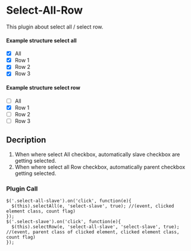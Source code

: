 # Select-All-Row
This plugin about select all / select row.

#### Example structure select all
- [X] All
- [x] Row 1
- [X] Row 2
- [X] Row 3

#### Example structure select row
- [ ] All
- [X] Row 1
- [ ] Row 2
- [ ] Row 3

## Decription
  1. When where select All checkbox, automatically slave checkbox are getting selected.
  2. When where select all Row checkbox, automatically parent checkbox getting selected.

### Plugin Call
```
$('.select-all-slave').on('click', function(e){
  $(this).selectAll(e, 'select-slave', true); //(event, clicked element class, count flag) 
});
$('.select-slave').on('click', function(e){
  $(this).selectRow(e, 'select-all-slave', 'select-slave', true); //(event, parent class of clicked element, clicked element class, count flag)
});
```

